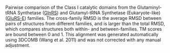 Pairwise comparison of the Class I catalytic domains from the Glutaminyl-tRNA Synthetase (<a href='/class1/gln'>GlnRS</a>) and Glutamyl-tRNA Synthetase (Eukaryote-like) (<a href='/class1/glu3'>GluRS-E</a>) families. 
	The cross-family RMSD is the average RMSD between pairs of structures from different families, and is
	 larger than the total RMSD, which compares structures both within- and between-families. TM scores are bound between 0 and 1. 
	 This alignment was generated automatically using 3DCOMB (Wang et al. 2011) and was not corrected with any manual adjustment.
